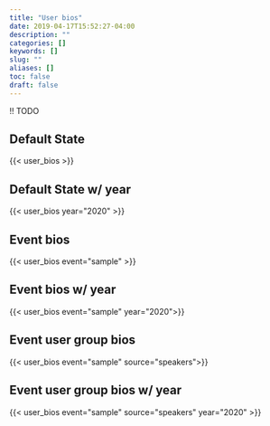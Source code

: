 ```yaml
---
title: "User bios"
date: 2019-04-17T15:52:27-04:00
description: ""
categories: []
keywords: []
slug: ""
aliases: []
toc: false
draft: false
---
```


!! TODO

## Default State  

{{< user_bios >}}

## Default State w/ year  

{{< user_bios year="2020" >}}

## Event bios 

{{< user_bios event="sample" >}}

## Event bios w/ year

{{< user_bios event="sample" year="2020">}}

## Event user group bios  

{{< user_bios event="sample" source="speakers">}}

## Event user group bios w/ year

{{< user_bios event="sample" source="speakers" year="2020" >}}